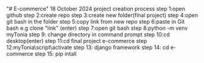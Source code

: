 "# E-commerce" 
18 October 2024
project creation process
step 1:open github
step 2:create repo
step 3:create new folder(final project)
step 4:open git bash in the folder
step 5:copy link from new repo
step 6:paste in Git bash e.g clone "link" (enter)
step 7:open git bash
step 8:python -m venv myTonia
step 9: change directory in command prompt
step 10:cd desktop(enter)
step 11:cd final project e-commerce
step 12:myTonia\script\activate
step 13: django framework
step 14: cd e-commerce
step 15: pip intall
